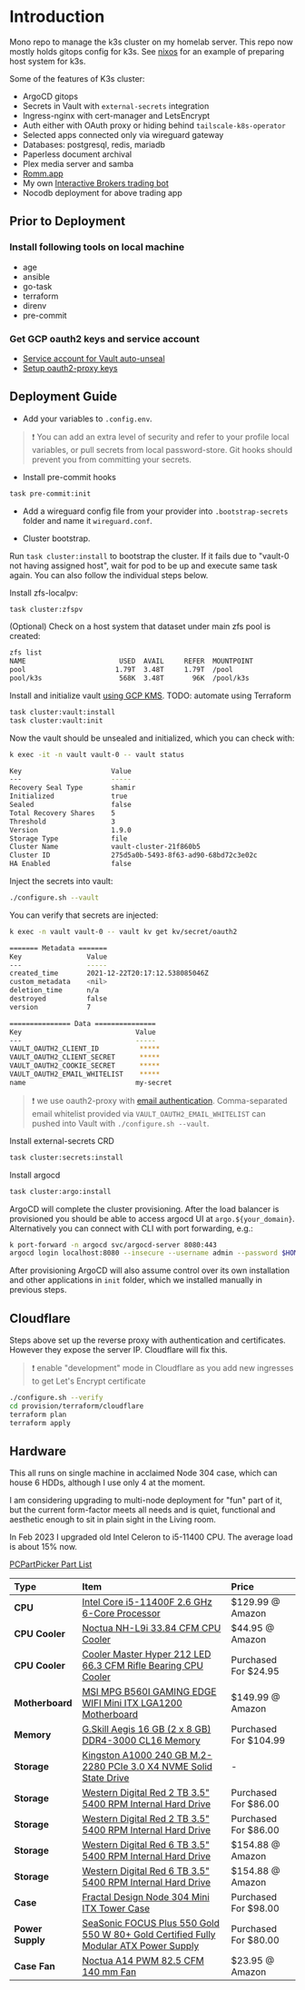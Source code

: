 # Introduction

Mono repo to manage the k3s cluster on my homelab server. This repo now mostly holds gitops config for k3s. See [nixos](https://github.com/omdv/nix-config) for an example of preparing host system for k3s.


Some of the features of K3s cluster:
- ArgoCD gitops
- Secrets in Vault with `external-secrets` integration
- Ingress-nginx with cert-manager and LetsEncrypt
- Auth either with OAuth proxy or hiding behind `tailscale-k8s-operator`
- Selected apps connected only via wireguard gateway
- Databases: postgresql, redis, mariadb
- Paperless document archival
- Plex media server and samba
- [Romm.app](https://romm.app/)
- My own [Interactive Brokers trading bot](https://github.com/omdv/ibkr-trading)
- Nocodb deployment for above trading app


## Prior to Deployment

### Install following tools on local machine

- age
- ansible
- go-task
- terraform
- direnv
- pre-commit

### Get GCP oauth2 keys and service account

- [Service account for Vault auto-unseal](https://shadow-soft.com/vault-auto-unseal/)
- [Setup oauth2-proxy keys](https://oauth2-proxy.github.io/oauth2-proxy/configuration/providers/google)

## Deployment Guide

- Add your variables to `.config.env`.

> :exclamation: You can add an extra level of security and refer to your profile local variables, or pull secrets from local password-store. Git hooks should prevent you from committing your secrets.

- Install pre-commit hooks

```bash
task pre-commit:init
```

- Add a wireguard config file from your provider into `.bootstrap-secrets` folder and name it `wireguard.conf`.

- Cluster bootstrap.

Run `task cluster:install` to bootstrap the cluster. If it fails due to "vault-0 not having assigned host", wait for pod to be up and execute same task again. You can also follow the individual steps below.

Install zfs-localpv:

```bash
task cluster:zfspv
```

(Optional) Check on a host system that dataset under main zfs pool is created:

```bash
zfs list
NAME                       USED  AVAIL     REFER  MOUNTPOINT
pool                      1.79T  3.48T     1.79T  /pool
pool/k3s                   568K  3.48T       96K  /pool/k3s
```

Install and initialize vault [using GCP KMS](https://learn.hashicorp.com/tutorials/vault/autounseal-gcp-kms?in=vault/auto-unseal).
TODO: automate using Terraform

```bash
task cluster:vault:install
task cluster:vault:init
```

Now the vault should be unsealed and initialized, which you can check with:

```bash
k exec -it -n vault vault-0 -- vault status

Key                      Value
---                      -----
Recovery Seal Type       shamir
Initialized              true
Sealed                   false
Total Recovery Shares    5
Threshold                3
Version                  1.9.0
Storage Type             file
Cluster Name             vault-cluster-21f860b5
Cluster ID               275d5a0b-5493-8f63-ad90-68bd72c3e02c
HA Enabled               false
```

Inject the secrets into vault:

```bash
./configure.sh --vault
```

You can verify that secrets are injected:

```bash
k exec -n vault vault-0 -- vault kv get kv/secret/oauth2

======= Metadata =======
Key                Value
---                -----
created_time       2021-12-22T20:17:12.538085046Z
custom_metadata    <nil>
deletion_time      n/a
destroyed          false
version            7

=============== Data ===============
Key                            Value
---                            -----
VAULT_OAUTH2_CLIENT_ID          *****
VAULT_OAUTH2_CLIENT_SECRET      *****
VAULT_OAUTH2_COOKIE_SECRET      *****
VAULT_OAUTH2_EMAIL_WHITELIST    *****
name                           my-secret
```

> :exclamation: we use oauth2-proxy with [email authentication](https://oauth2-proxy.github.io/oauth2-proxy/docs/configuration/oauth_provider#email-authentication).
> Comma-separated email whitelist provided via `VAULT_OAUTH2_EMAIL_WHITELIST` can pushed into Vault with `./configure.sh --vault`.

Install external-secrets CRD

```bash
task cluster:secrets:install
```

Install argocd

```bash
task cluster:argo:install
```

ArgoCD will complete the cluster provisioning. After the load balancer is provisioned you should be able to access argocd UI at `argo.${your_domain}`. Alternatively you can connect with CLI with port forwarding, e.g.:

```bash
k port-forward -n argocd svc/argocd-server 8080:443
argocd login localhost:8080 --insecure --username admin --password $HOMELAB_ARGOCD_PASSWORD
 ```

After provisioning ArgoCD will also assume control over its own installation and other applications in `init` folder, which we installed manually in previous steps.

## Cloudflare

Steps above set up the reverse proxy with authentication and certificates. However they expose the server IP. Cloudflare will fix this.

> :exclamation: enable "development" mode in Cloudflare as you add new ingresses to get Let's Encrypt certificate

```bash
./configure.sh --verify
cd provision/terraform/cloudflare
terraform plan
terraform apply
```

## Hardware

This all runs on single machine in acclaimed Node 304 case, which can house 6 HDDs, although I use only 4 at the moment.

I am considering upgrading to multi-node deployment for "fun" part of it, but the current form-factor meets all needs and is quiet, functional and aesthetic enough to sit in plain sight in the Living room.

In Feb 2023 I upgraded old Intel Celeron to i5-11400 CPU. The average load is about 15% now.

[PCPartPicker Part List](https://pcpartpicker.com/list/262PTn)

Type|Item|Price
:----|:----|:----
**CPU** | [Intel Core i5-11400F 2.6 GHz 6-Core Processor](https://pcpartpicker.com/product/qp2WGX/intel-core-i5-11400f-26-ghz-6-core-processor-bx8070811400f) | $129.99 @ Amazon
**CPU Cooler** | [Noctua NH-L9i 33.84 CFM CPU Cooler](https://pcpartpicker.com/product/xxphP6/noctua-nh-l9i-3384-cfm-cpu-cooler-nh-l9i) | $44.95 @ Amazon
**CPU Cooler** | [Cooler Master Hyper 212 LED 66.3 CFM Rifle Bearing CPU Cooler](https://pcpartpicker.com/product/YdJkcf/cooler-master-hyper-212-led-663-cfm-rifle-bearing-cpu-cooler-rr-212l-16pr-r1) | Purchased For $24.95
**Motherboard** | [MSI MPG B560I GAMING EDGE WIFI Mini ITX LGA1200 Motherboard](https://pcpartpicker.com/product/pQ6p99/msi-mpg-b560i-gaming-edge-wifi-mini-itx-lga1200-motherboard-mpg-b560i-gaming-edge-wifi) | $149.99 @ Amazon
**Memory** | [G.Skill Aegis 16 GB (2 x 8 GB) DDR4-3000 CL16 Memory](https://pcpartpicker.com/product/FNprxr/gskill-aegis-16gb-2-x-8gb-ddr4-3000-memory-f43000c16d16gisb) | Purchased For $104.99
**Storage** | [Kingston A1000 240 GB M.2-2280 PCIe 3.0 X4 NVME Solid State Drive](https://pcpartpicker.com/product/FVfhP6/kingston-a1000-240gb-m2-2280-solid-state-drive-sa1000m8240g) |-
**Storage** | [Western Digital Red 2 TB 3.5" 5400 RPM Internal Hard Drive](https://pcpartpicker.com/product/9wW9TW/western-digital-internal-hard-drive-wd20efrx) | Purchased For $86.00
**Storage** | [Western Digital Red 2 TB 3.5" 5400 RPM Internal Hard Drive](https://pcpartpicker.com/product/9wW9TW/western-digital-internal-hard-drive-wd20efrx) | Purchased For $86.00
**Storage** | [Western Digital Red 6 TB 3.5" 5400 RPM Internal Hard Drive](https://pcpartpicker.com/product/DhsKHx/western-digital-internal-hard-drive-wd60efrx) | $154.88 @ Amazon
**Storage** | [Western Digital Red 6 TB 3.5" 5400 RPM Internal Hard Drive](https://pcpartpicker.com/product/DhsKHx/western-digital-internal-hard-drive-wd60efrx) | $154.88 @ Amazon
**Case** | [Fractal Design Node 304 Mini ITX Tower Case](https://pcpartpicker.com/product/BWFPxr/fractal-design-case-fdcanode304bl) | Purchased For $98.00
**Power Supply** | [SeaSonic FOCUS Plus 550 Gold 550 W 80+ Gold Certified Fully Modular ATX Power Supply](https://pcpartpicker.com/product/bkp323/seasonic-focus-plus-gold-550w-80-gold-certified-fully-modular-atx-power-supply-ssr-550fx) | Purchased For $80.00
**Case Fan** | [Noctua A14 PWM 82.5 CFM 140 mm Fan](https://pcpartpicker.com/product/dwR48d/noctua-case-fan-nfa14pwm) | $23.95 @ Amazon
